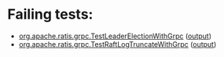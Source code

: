 # Failing tests: 

 * [org.apache.ratis.grpc.TestLeaderElectionWithGrpc](ratis-test/org.apache.ratis.grpc.TestLeaderElectionWithGrpc.txt) ([output](ratis-test/org.apache.ratis.grpc.TestLeaderElectionWithGrpc-output.txt))
 * [org.apache.ratis.grpc.TestRaftLogTruncateWithGrpc](ratis-test/org.apache.ratis.grpc.TestRaftLogTruncateWithGrpc.txt) ([output](ratis-test/org.apache.ratis.grpc.TestRaftLogTruncateWithGrpc-output.txt))
